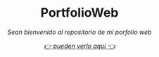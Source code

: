 <h1 align="center"> PortfolioWeb </h1>

_<p align="center">Sean bienvenido al repositorio de mi porfolio web</p>_

_[<p align="center">:point_right: pueden verlo aqui :point_left:</p>](https://www.rodriguezibrahin.com.ar/)_

